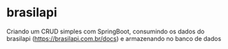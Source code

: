 # brasilapi

Criando um CRUD simples com SpringBoot, consumindo os dados do brasilapi (https://brasilapi.com.br/docs) e armazenando no banco de dados
